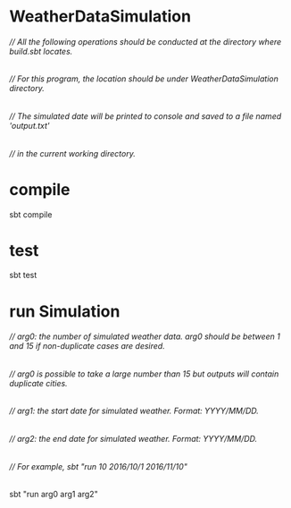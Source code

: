 # WeatherDataSimulation

###### // All the following operations should be conducted at the directory where build.sbt locates.
###### // For this program, the location should be under WeatherDataSimulation directory.
###### // The simulated date will be printed to console and saved to a file named 'output.txt' 
###### // in the current working directory.

# compile

sbt compile

# test

sbt test

# run Simulation

###### // arg0: the number of simulated weather data. arg0 should be between 1 and 15 if non-duplicate cases are desired. 
###### //       arg0 is possible to take a large number than 15 but outputs will contain duplicate cities.
###### // arg1: the start date for simulated weather. Format: YYYY/MM/DD.
###### // arg2: the end date for simulated weather. Format: YYYY/MM/DD.
###### // For example, sbt "run 10 2016/10/1 2016/11/10"

sbt "run arg0 arg1 arg2"  

